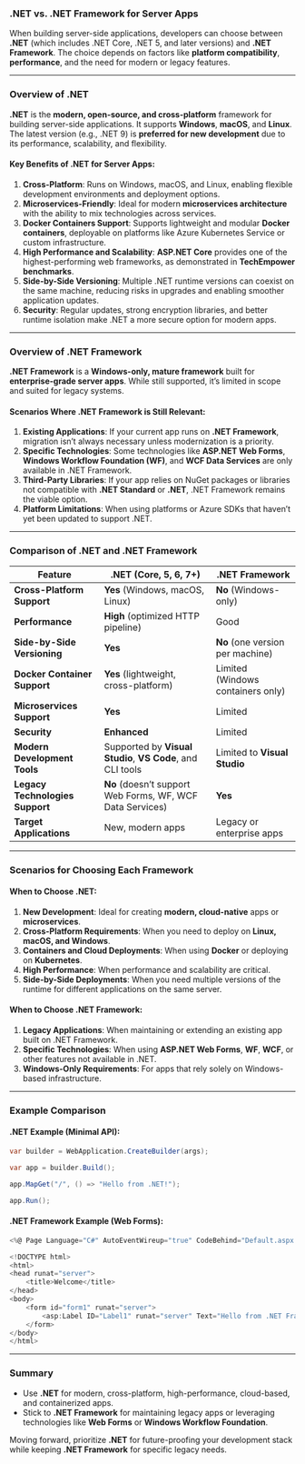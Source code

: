 ### **.NET vs. .NET Framework for Server Apps**

When building server-side applications, developers can choose between **.NET** (which includes .NET Core, .NET 5, and later versions) and **.NET Framework**. The choice depends on factors like **platform compatibility**, **performance**, and the need for modern or legacy features.

---

### **Overview of .NET**

**.NET** is the **modern, open-source, and cross-platform** framework for building server-side applications. It supports **Windows**, **macOS**, and **Linux**. The latest version (e.g., .NET 9) is **preferred for new development** due to its performance, scalability, and flexibility.

#### **Key Benefits of .NET for Server Apps**:
1. **Cross-Platform**: Runs on Windows, macOS, and Linux, enabling flexible development environments and deployment options.
2. **Microservices-Friendly**: Ideal for modern **microservices architecture** with the ability to mix technologies across services.
3. **Docker Containers Support**: Supports lightweight and modular **Docker containers**, deployable on platforms like Azure Kubernetes Service or custom infrastructure.
4. **High Performance and Scalability**: **ASP.NET Core** provides one of the highest-performing web frameworks, as demonstrated in **TechEmpower benchmarks**.
5. **Side-by-Side Versioning**: Multiple .NET runtime versions can coexist on the same machine, reducing risks in upgrades and enabling smoother application updates.
6. **Security**: Regular updates, strong encryption libraries, and better runtime isolation make .NET a more secure option for modern apps.

---

### **Overview of .NET Framework**

**.NET Framework** is a **Windows-only, mature framework** built for **enterprise-grade server apps**. While still supported, it’s limited in scope and suited for legacy systems.

#### **Scenarios Where .NET Framework is Still Relevant**:
1. **Existing Applications**: If your current app runs on **.NET Framework**, migration isn’t always necessary unless modernization is a priority.
2. **Specific Technologies**: Some technologies like **ASP.NET Web Forms**, **Windows Workflow Foundation (WF)**, and **WCF Data Services** are only available in .NET Framework.
3. **Third-Party Libraries**: If your app relies on NuGet packages or libraries not compatible with **.NET Standard** or **.NET**, .NET Framework remains the viable option.
4. **Platform Limitations**: When using platforms or Azure SDKs that haven’t yet been updated to support .NET.

---

### **Comparison of .NET and .NET Framework**

| **Feature**                         | **.NET** (Core, 5, 6, 7+)          | **.NET Framework**                |
|-------------------------------------|-------------------------------------|------------------------------------|
| **Cross-Platform Support**          | **Yes** (Windows, macOS, Linux)     | **No** (Windows-only)             |
| **Performance**                     | **High** (optimized HTTP pipeline)  | Good                              |
| **Side-by-Side Versioning**         | **Yes**                             | **No** (one version per machine)  |
| **Docker Container Support**        | **Yes** (lightweight, cross-platform) | Limited (Windows containers only) |
| **Microservices Support**           | **Yes**                             | Limited                           |
| **Security**                        | **Enhanced**                        | Limited                           |
| **Modern Development Tools**        | Supported by **Visual Studio**, **VS Code**, and CLI tools | Limited to **Visual Studio**      |
| **Legacy Technologies Support**     | **No** (doesn’t support Web Forms, WF, WCF Data Services) | **Yes**                          |
| **Target Applications**             | New, modern apps                    | Legacy or enterprise apps         |

---

### **Scenarios for Choosing Each Framework**

#### **When to Choose .NET**:
1. **New Development**: Ideal for creating **modern, cloud-native** apps or **microservices**.
2. **Cross-Platform Requirements**: When you need to deploy on **Linux, macOS, and Windows**.
3. **Containers and Cloud Deployments**: When using **Docker** or deploying on **Kubernetes**.
4. **High Performance**: When performance and scalability are critical.
5. **Side-by-Side Deployments**: When you need multiple versions of the runtime for different applications on the same server.

#### **When to Choose .NET Framework**:
1. **Legacy Applications**: When maintaining or extending an existing app built on .NET Framework.
2. **Specific Technologies**: When using **ASP.NET Web Forms**, **WF**, **WCF**, or other features not available in .NET.
3. **Windows-Only Requirements**: For apps that rely solely on Windows-based infrastructure.

---

### **Example Comparison**

#### **.NET Example (Minimal API)**:
```csharp
var builder = WebApplication.CreateBuilder(args);

var app = builder.Build();

app.MapGet("/", () => "Hello from .NET!");

app.Run();
```

#### **.NET Framework Example (Web Forms)**:
```csharp
<%@ Page Language="C#" AutoEventWireup="true" CodeBehind="Default.aspx.cs" Inherits="MyApp.Default" %>

<!DOCTYPE html>
<html>
<head runat="server">
    <title>Welcome</title>
</head>
<body>
    <form id="form1" runat="server">
        <asp:Label ID="Label1" runat="server" Text="Hello from .NET Framework!"></asp:Label>
    </form>
</body>
</html>
```

---

### **Summary**

- Use **.NET** for modern, cross-platform, high-performance, cloud-based, and containerized apps.
- Stick to **.NET Framework** for maintaining legacy apps or leveraging technologies like **Web Forms** or **Windows Workflow Foundation**.

Moving forward, prioritize **.NET** for future-proofing your development stack while keeping **.NET Framework** for specific legacy needs.